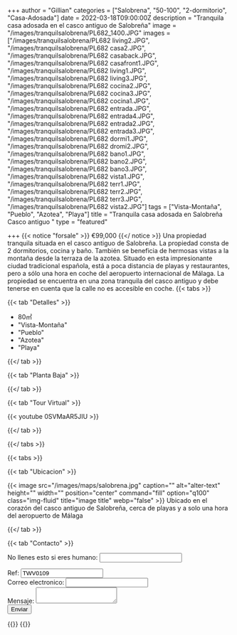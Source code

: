 +++
author = "Gillian"
categories = ["Salobrena", "50-100", "2-dormitorio", "Casa-Adosada"]
date = 2022-03-18T09:00:00Z
description = "Tranquila casa adosada en el casco antiguo de Salobreña"
image = "/images/tranquilsalobrena/PL682_1400.JPG"
images = ["/images/tranquilsalobrena/PL682 living2.JPG", "/images/tranquilsalobrena/PL682 casa2.JPG", "/images/tranquilsalobrena/PL682 casaback.JPG", "/images/tranquilsalobrena/PL682 casafront1.JPG", "/images/tranquilsalobrena/PL682 living1.JPG", "/images/tranquilsalobrena/PL682 living3.JPG", "/images/tranquilsalobrena/PL682 cocina2.JPG", "/images/tranquilsalobrena/PL682 cocina3.JPG", "/images/tranquilsalobrena/PL682 cocina1.JPG", "/images/tranquilsalobrena/PL682 entrada.JPG", "/images/tranquilsalobrena/PL682 entrada4.JPG", "/images/tranquilsalobrena/PL682 entrada2.JPG", "/images/tranquilsalobrena/PL682 entrada3.JPG", "/images/tranquilsalobrena/PL682 dormi1.JPG", "/images/tranquilsalobrena/PL682 dromi2.JPG", "/images/tranquilsalobrena/PL682 bano1.JPG", "/images/tranquilsalobrena/PL682 bano2.JPG", "/images/tranquilsalobrena/PL682 bano3.JPG", "/images/tranquilsalobrena/PL682 vista1.JPG", "/images/tranquilsalobrena/PL682 terr1.JPG", "/images/tranquilsalobrena/PL682 terr2.JPG", "/images/tranquilsalobrena/PL682 terr3.JPG", "/images/tranquilsalobrena/PL682 vista2.JPG"]
tags = ["Vista-Montaña", "Pueblo", "Azotea", "Playa"]
title = "Tranquila casa adosada en Salobreña Casco antiguo "
type = "featured"

+++
{{< notice "forsale" >}}
€99,000
{{</ notice >}}
Una propiedad tranquila situada en el casco antiguo de Salobreña. La propiedad consta de 2 dormitorios, cocina y baño. También se beneficia de hermosas vistas a la montaña desde la terraza de la azotea. Situado en esta impresionante ciudad tradicional española, está a poca distancia de playas y restaurantes, pero a sólo una hora en coche del aeropuerto internacional de Málaga. La propiedad se encuentra en una zona tranquila del casco antiguo y debe tenerse en cuenta que la calle no es accesible en coche.
{{< tabs >}}

{{< tab "Detalles" >}}

* 80&#x33A1;
* "Vista-Montaña"
* "Pueblo"
* "Azotea"
* "Playa"

{{</ tab >}}

{{< tab "Planta Baja" >}}

{{</ tab >}}

{{< tab "Tour Virtual" >}}

{{< youtube 0SVMaAR5JIU >}}

{{</ tab >}}

{{</ tabs >}}

{{< tabs >}}

{{< tab "Ubicacion" >}}

{{< image src="/images/maps/salobrena.jpg" caption="" alt="alter-text" height="" width="" position="center" command="fill" option="q100" class="img-fluid" title="image title" webp="false" >}}
Ubicado en el corazón del casco antiguo de Salobreña, cerca de playas y a solo una hora del aeropuerto de Málaga

{{</ tab >}}

{{< tab "Contacto" >}}
<form name="propertyContact" method="POST" netlify-honeypot="bot-field" data-netlify="true">
<div class="form-group">
<p class="d-none"><label>No llenes esto si eres humano: <input name="bot-field" /></label></p>
</div>
<div class="form-group">
<label>Ref: <input name="property-ref" class="form-control" value="TWV0109" readonly/></label>
</div>
<div class="form-group">
<label>Correo electronico: <input type="text" class="form-control" name="email" /></label>
</div>
<div class="form-group">
<label>Mensaje: </label> <textarea name="message" class="form-control"></textarea>
</div>
<button type="submit" class="btn btn-primary">Enviar</button>
</form>
{{</ tab >}}
{{</ tabs >}}

